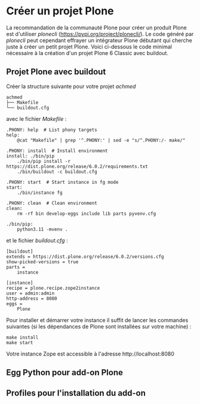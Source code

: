 # Créer un projet Plone

La recommandation de la communauté Plone pour créer un produit Plone est d'utiliser _plonecli_ (https://pypi.org/project/plonecli/). Le code généré par _plonecli_ peut cependant effrayer un intégrateur Plone débutant qui cherche juste à créer un petit projet Plone. Voici ci-dessous le code minimal nécessaire à la création d'un projet Plone 6 Classic avec buildout.

## Projet Plone avec buildout

Créer la structure suivante pour votre projet _achmed_

    achmed
    ├── Makefile
    └── buildout.cfg

avec le fichier _Makefile_ :

    .PHONY: help  # List phony targets
    help:
        @cat "Makefile" | grep '^.PHONY:' | sed -e "s/^.PHONY:/- make/"

    .PHONY: install  # Install environment
    install: ./bin/pip
        ./bin/pip install -r https://dist.plone.org/release/6.0.2/requirements.txt
        ./bin/buildout -c buildout.cfg

    .PHONY: start  # Start instance in fg mode
    start:
        ./bin/instance fg

    .PHONY: clean  # Clean environment
    clean:
        rm -rf bin develop-eggs include lib parts pyvenv.cfg

    ./bin/pip:
        python3.11 -mvenv .

et le fichier _buildout.cfg_ :

    [buildout]
    extends = https://dist.plone.org/release/6.0.2/versions.cfg
    show-picked-versions = true
    parts =
        instance

    [instance]
    recipe = plone.recipe.zope2instance
    user = admin:admin
    http-address = 8080
    eggs =
        Plone

Pour installer et démarrer votre instance il suffit de lancer les commandes suivantes (si les dépendances de Plone sont installées sur votre machine) :

```shell
make install
make start
```

Votre instance Zope est accessible à l'adresse http://localhost:8080

## Egg Python pour add-on Plone

## Profiles pour l'installation du add-on
